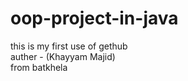 # oop-project-in-java
this is my first use of gethub
<br>
auther - (Khayyam Majid) 
<br>
from batkhela
